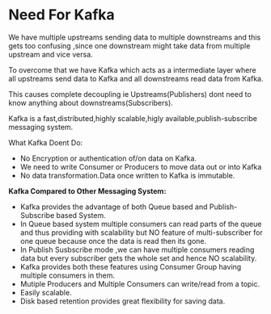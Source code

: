 # Need For Kafka

We have multiple upstreams sending data to multiple downstreams and this gets too confusing ,since one downstream might take data from multiple upstream and vice versa.

To overcome that we have Kafka which acts as a intermediate layer where all upstreams send data to Kafka and all downstreams read data from Kafka.

This causes complete decoupling ie Upstreams\(Publishers\) dont need to know anything about downstreams\(Subscribers\).

Kafka is a fast,distributed,highly scalable,higly available,publish-subscribe messaging system.

What Kafka Doent Do:

* No Encryption or authentication of/on data on Kafka.
* We need to write Consumer or Producers to move data out or into Kafka
* No data transformation.Data once written to Kafka is immutable.

**Kafka Compared to Other Messaging System:**

* Kafka provides the advantage of both Queue based and Publish-Subscribe based System.
* In Queue based system multiple consumers can read parts of the queue and thus providing with scalability but NO feature of multi-subscriber for one queue because once the data is read then its gone.
* In Publish Susbscribe mode ,we can have multiple consumers reading data but every subscriber gets the whole set and hence NO scalability.
* Kafka provides both these features using Consumer Group having multiple consumers in them.
* Mutiple Producers and Multiple Consumers can write/read from a topic.
* Easily scalable.
* Disk based retention provides great flexibility for saving data.



